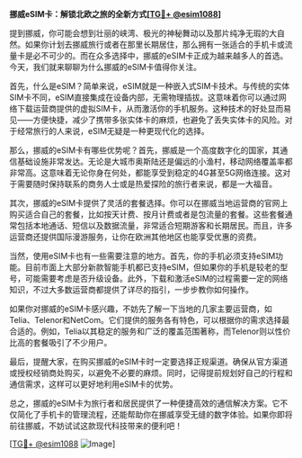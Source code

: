 **挪威eSIM卡：解锁北欧之旅的全新方式[[TG💪+ @esim1088](https://t.me/s/esim1088)]**

提到挪威，你可能会想到壮丽的峡湾、极光的神秘舞动以及那片纯净无瑕的大自然。如果你计划去挪威旅行或者在那里长期居住，那么拥有一张适合的手机卡或流量卡是必不可少的。而在众多选择中，挪威的eSIM卡正成为越来越多人的首选。今天，我们就来聊聊为什么挪威的eSIM卡值得你关注。

首先，什么是eSIM？简单来说，eSIM就是一种嵌入式SIM卡技术。与传统的实体SIM卡不同，eSIM直接集成在设备内部，无需物理插拔。这意味着你可以通过网络下载运营商提供的虚拟SIM卡，从而激活你的手机服务。这种技术的好处显而易见——方便快捷，减少了携带多张实体卡的麻烦，也避免了丢失实体卡的风险。对于经常旅行的人来说，eSIM无疑是一种更现代化的选择。

那么，挪威的eSIM卡有哪些优势呢？首先，挪威是一个高度数字化的国家，其通信基础设施非常发达。无论是大城市奥斯陆还是偏远的小渔村，移动网络覆盖率都非常高。这意味着无论你身在何处，都能享受到稳定的4G甚至5G网络连接。这对于需要随时保持联系的商务人士或是热爱探险的旅行者来说，都是一大福音。

其次，挪威的eSIM卡提供了灵活的套餐选择。你可以在挪威当地运营商的官网上购买适合自己的套餐，比如按天计费、按月计费或者是包流量的套餐。这些套餐通常包括本地通话、短信以及数据流量，非常适合短期游客和长期居民。而且，许多运营商还提供国际漫游服务，让你在欧洲其他地区也能享受优惠的资费。

当然，使用eSIM卡也有一些需要注意的地方。首先，你的手机必须支持eSIM功能。目前市面上大部分新款智能手机都已支持eSIM，但如果你的手机是较老的型号，可能需要考虑是否升级设备。此外，下载和激活eSIM的过程需要一定的网络知识，不过大多数运营商都提供了详尽的指引，一步步教你如何操作。

如果你对挪威的eSIM卡感兴趣，不妨先了解一下当地的几家主要运营商，如Telia、Telenor和NetCom。它们提供的服务各有特色，可以根据你的需求选择最合适的。例如，Telia以其稳定的服务和广泛的覆盖范围著称，而Telenor则以性价比高的套餐吸引了不少用户。

最后，提醒大家，在购买挪威的eSIM卡时一定要选择正规渠道。确保从官方渠道或授权经销商处购买，以避免不必要的麻烦。同时，记得提前规划好自己的行程和通信需求，这样可以更好地利用eSIM卡的优势。

总之，挪威的eSIM卡为旅行者和居民提供了一种便捷高效的通信解决方案。它不仅简化了手机卡的管理流程，还能帮助你在挪威享受无缝的数字体验。如果你即将前往挪威，不妨试试这款现代科技带来的便利吧！

[[TG💪+ @esim1088](https://t.me/s/esim1088) ![Image](https://i.postimg.cc/4NQfJmqS/Snipaste-2025-05-13-00-14-12.png)]